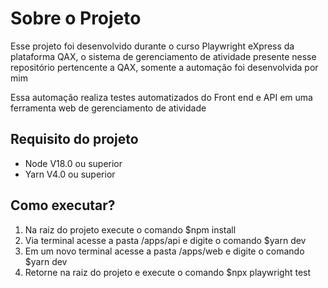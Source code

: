 <h1>Sobre o Projeto</h1>

<p>Esse projeto foi desenvolvido durante o curso Playwright eXpress da plataforma QAX, o sistema de gerenciamento de atividade presente nesse repositório pertencente a QAX, somente a automação foi desenvolvida por mim</p>
<p>Essa automação realiza testes automatizados do Front end e API em uma ferramenta web de gerenciamento de atividade</p>

<h2>Requisito do projeto</h2>
<ul>
  <li>Node V18.0 ou superior</li>
  <li>Yarn V4.0 ou superior</li>
</ul>
<h2>Como executar?</h2>
<ol>
  <li>Na raiz do projeto execute o comando $npm install</li>
  <li>Via terminal acesse a pasta /apps/api e digite o comando $yarn dev</li>
  <li>Em um novo terminal acesse a pasta /apps/web e digite o comando $yarn dev</li>
  <li>Retorne na raiz do projeto e execute o comando $npx playwright test</li>
</ol>
